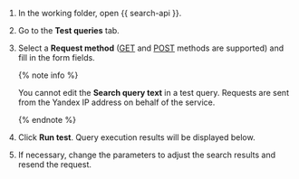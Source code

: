1. In the working folder, open {{ search-api }}.
1. Go to the **Test queries** tab.
1. Select a **Request method** ([GET](../../search-api/concepts/get-request.md) and [POST](../../search-api/concepts/post-request.md) methods are supported) and fill in the form fields.

   {% note info %}

   You cannot edit the **Search query text** in a test query. Requests are sent from the Yandex IP address on behalf of the service.

   {% endnote %}
1. Click **Run test**. Query execution results will be displayed below.
1. If necessary, change the parameters to adjust the search results and resend the request.